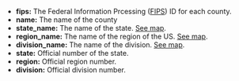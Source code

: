 - __fips:__ The Federal Information Prcessing ([FIPS](https://www.nist.gov/standardsgov/compliance-faqs-federal-information-processing-standards-fips)) ID for each county.
- __name:__ The name of the county
- __state_name:__ The name of the state. [See map](https://www2.census.gov/geo/pdfs/maps-data/maps/reference/us_regdiv.pdf).
- __region_name:__ The name of the region of the US. [See map](https://www2.census.gov/geo/pdfs/maps-data/maps/reference/us_regdiv.pdf).
- __division_name:__ The name of the division. [See map](https://www2.census.gov/geo/pdfs/maps-data/maps/reference/us_regdiv.pdf).
- __state:__ Official number of the state.
- __region:__ Official region number.
- __division:__ Official division number.